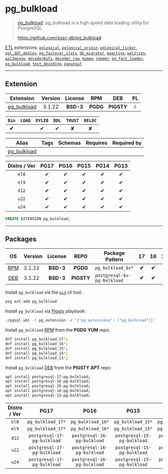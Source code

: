 # pg_bulkload


> [pg_bulkload](https://github.com/ossc-db/pg_bulkload): pg_bulkload is a high speed data loading utility for PostgreSQL
>
> https://github.com/ossc-db/pg_bulkload





[ETL](/etl) extensions: [`pglogical`](/pglogical), [`pglogical_origin`](/pglogical_origin), [`pglogical_ticker`](/pglogical_ticker), [`pgl_ddl_deploy`](/pgl_ddl_deploy), [`pg_failover_slots`](/pg_failover_slots), [`db_migrator`](/db_migrator), [`pgactive`](/pgactive), [`wal2json`](/wal2json), [`wal2mongo`](/wal2mongo), [`decoderbufs`](/decoderbufs), [`decoder_raw`](/decoder_raw), [`mimeo`](/mimeo), [`repmgr`](/repmgr), [`pg_fact_loader`](/pg_fact_loader), [`pg_bulkload`](/pg_bulkload), [`test_decoding`](/test_decoding), [`pgoutput`](/pgoutput)


-------
## Extension


| Extension | Version | License | RPM | DEB | PL |
|-----------|:-------:|:-------:|:---:|:---:|:--:|
| [pg_bulkload](https://github.com/ossc-db/pg_bulkload) | 3.1.22 | **<span class="tcblue">BSD-3</span>** | **<span class="tccyan">PGDG</span>** | **<span class="tcwarn">PIGSTY</span>** | `C` |



| `Bin` | `LOAD` | `DYLIB` | `DDL` | `TRUST` | `RELOC` |
|:-----:|:------:|:-------:|:-----:|:-------:|:-------:|
| **<span class="tcwarn">✔</span>** |  | <span class="tcblue">✔</span> | <span class="tcblue">✔</span> | <span class="tcwarn">✘</span> | <span class="tcwarn">✘</span> |



| Alias | Tags | Schemas | Requires | Required by |
|-------|------|---------|----------|-------------|
| [pg_bulkload](/pg_bulkload) |  |  |  |  |



| Distro / Ver | PG17 | PG16 | PG15 | PG14 | PG13 |
|:------------:|:----:|:----:|:----:|:----:|:----:|
| `el8` | <span class="tcblue">✔</span> | <span class="tcblue">✔</span> | <span class="tcblue">✔</span> | <span class="tcblue">✔</span> | <span class="tcblue">✔</span> |
| `el9` | <span class="tcblue">✔</span> | <span class="tcblue">✔</span> | <span class="tcblue">✔</span> | <span class="tcblue">✔</span> | <span class="tcblue">✔</span> |
| `d12` | <span class="tcblue">✔</span> | <span class="tcblue">✔</span> | <span class="tcblue">✔</span> | <span class="tcblue">✔</span> | <span class="tcblue">✔</span> |
| `u22` | <span class="tcblue">✔</span> | <span class="tcblue">✔</span> | <span class="tcblue">✔</span> | <span class="tcblue">✔</span> | <span class="tcblue">✔</span> |
| `u24` | <span class="tcblue">✔</span> | <span class="tcblue">✔</span> | <span class="tcblue">✔</span> | <span class="tcblue">✔</span> | <span class="tcblue">✔</span> |





```sql
CREATE EXTENSION pg_bulkload;
```

-----------


## Packages


| OS | Version | License | REPO | Package Pattern | 17 | 16 | 15 | 14 | 13 | Dependency |
|:--:|---------|:-------:|:----:|-----------------|:--:|:--:|:--:|:--:|:--:|------------|
| [RPM](/rpm) | 3.1.22 | **<span class="tcblue">BSD-3</span>** | **<span class="tccyan">PGDG</span>** | `pg_bulkload_$v*` | **<span class="tccyan">✔</span>** | **<span class="tccyan">✔</span>** | **<span class="tccyan">✔</span>** | **<span class="tccyan">✔</span>** | **<span class="tccyan">✔</span>** |  |
| [DEB](/deb) | 3.1.22 | **<span class="tcblue">BSD-3</span>** | **<span class="tcwarn">PIGSTY</span>** | `postgresql-$v-pg-bulkload` | **<span class="tccyan">✔</span>** | **<span class="tccyan">✔</span>** | **<span class="tccyan">✔</span>** | **<span class="tccyan">✔</span>** | **<span class="tccyan">✔</span>** |  |



Install `pg_bulkload` via the [`pig`](https://github.com/pgsty/pig) cli tool:

```bash
pig ext add pg_bulkload
```


Install `pg_bulkload` via [Pigsty](https://pigsty.io/docs/pgext/usage/install/) playbook:

```bash
./pgsql.yml -t pg_extension -e '{"pg_extensions": ["pg_bulkload"]}'
```


Install `pg_bulkload` [RPM](/rpm) from the **<span class="tccyan">PGDG</span>** **YUM** repo:

```bash
dnf install pg_bulkload_17*;
dnf install pg_bulkload_16*;
dnf install pg_bulkload_15*;
dnf install pg_bulkload_14*;
dnf install pg_bulkload_13*;
```


Install `pg_bulkload` [DEB](/deb) from the **<span class="tcwarn">PIGSTY</span>** **APT** repo:

```bash
apt install postgresql-17-pg-bulkload;
apt install postgresql-16-pg-bulkload;
apt install postgresql-15-pg-bulkload;
apt install postgresql-14-pg-bulkload;
apt install postgresql-13-pg-bulkload;
```




| Distro / Ver | PG17 | PG16 | PG15 | PG14 | PG13 |
|:------------:|:----:|:----:|:----:|:----:|:----:|
| `el8` | `pg_bulkload_17*` | `pg_bulkload_16*` | `pg_bulkload_15*` | `pg_bulkload_14*` | `pg_bulkload_13*` |
| `el9` | `pg_bulkload_17*` | `pg_bulkload_16*` | `pg_bulkload_15*` | `pg_bulkload_14*` | `pg_bulkload_13*` |
| `d12` | `postgresql-17-pg-bulkload` | `postgresql-16-pg-bulkload` | `postgresql-15-pg-bulkload` | `postgresql-14-pg-bulkload` | `postgresql-13-pg-bulkload` |
| `u22` | `postgresql-17-pg-bulkload` | `postgresql-16-pg-bulkload` | `postgresql-15-pg-bulkload` | `postgresql-14-pg-bulkload` | `postgresql-13-pg-bulkload` |
| `u24` | `postgresql-17-pg-bulkload` | `postgresql-16-pg-bulkload` | `postgresql-15-pg-bulkload` | `postgresql-14-pg-bulkload` | `postgresql-13-pg-bulkload` |





